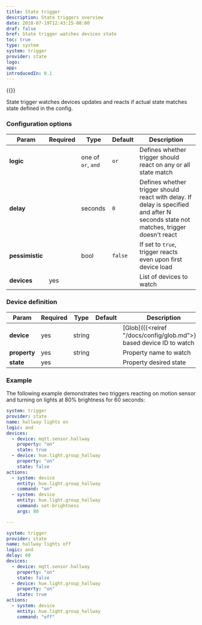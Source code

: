```yaml
---
title: State trigger
description: State triggers overview
date: 2018-07-19T12:43:15-08:00
draf: false
bref: State trigger watches devices state
toc: true
type: system
system: trigger
provider: state
logo:
app:
introducedIn: 0.1
---
```

{{<provider>}}

State trigger watches devices updates and reacts if actual state matches state defined in the config.  

### Configuration options

| Param | Required | Type | Default | Description |
|-------|----------|------|---------|-------------|
| **logic** || one of `or`, `and` | `or` | Defines whether trigger should react on any or all state match |
| **delay** || seconds | `0` | Defines whether trigger should react with delay. If delay is specified and after N seconds state not matches, trigger doesn't react |
| **pessimistic** || bool | `false` | If set to `true`, trigger reacts even upon first device load |
| **devices** | yes ||| List of devices to watch |

### Device definition

| Param | Required | Type | Default | Description |
|-------|----------|------|---------|-------------|
| **device** | yes | string || [Glob]({{<relref "/docs/config/glob.md">}})-based device ID to watch |
| **property** | yes | string || Property name to watch |
| **state** | yes ||| Property desired state |

### Example 

The following example demonstrates two triggers reacting on motion sensor and turning on lights at 80% brightness for 60 seconds:

```yaml
system: trigger
provider: state
name: hallway lights on 
logic: and 
devices: 
  - device: mqtt.sensor.hallway
  	property: "on"
  	state: true
  - device: hue.light.group_hallway
  	property: "on"
  	state: false
actions: 
  - system: device
  	entity: hue.light.group_hallway
  	command: "on"
  - system: device 
  	entity: hue.light.group_hallway
  	command: set-brightness
  	args: 80

---

system: trigger
provider: state
name: hallway lights off 
logic: and 
delay: 60 
devices: 
  - device: mqtt.sensor.hallway
  	property: "on"
  	state: false
  - device: hue.light.group_hallway
  	property: "on"
  	state: true
actions: 
  - system: device
  	entity: hue.light.group_hallway
  	command: "off"
```